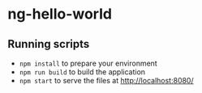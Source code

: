 # ng-hello-world

## Running scripts
- `npm install` to prepare your environment
- `npm run build` to build the application
- `npm start` to serve the files at [http://localhost:8080/](http://localhost:8080/)
